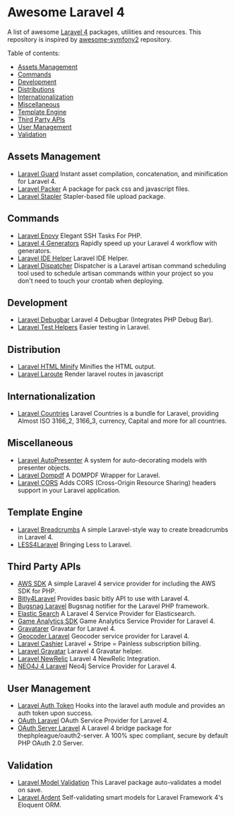 # Awesome Laravel 4
A list of awesome [Laravel 4](http://laravel.com) packages, utilities and resources. This repository is inspired by 
[awesome-symfony2](https://github.com/EmanueleMinotto/awesome-symfony2/) repository.

Table of contents:
* [Assets Management](#assets-management)
* [Commands](#commands)
* [Development](#development)
* [Distributions](#distributions)
* [Internationalization](#internationalization)
* [Miscellaneous](#miscellaneous)
* [Template Engine](#template-engine)
* [Third Party APIs](#third-party-apis)
* [User Management](#user-management)
* [Validation](#validation)

## Assets Management
* [Laravel Guard](https://github.com/JeffreyWay/Laravel-Guard) Instant asset compilation, concatenation, and minification for Laravel 4.
* [Laravel Packer](https://github.com/eusonlito/laravel-Packer) A package for pack css and javascript files.
* [Laravel Stapler](https://github.com/CodeSleeve/laravel-stapler) Stapler-based file upload package.


## Commands
* [Laravel Enovy](https://github.com/laravel/envoy) Elegant SSH Tasks For PHP.
* [Laravel 4 Generators](https://github.com/JeffreyWay/Laravel-4-Generators) Rapidly speed up your Laravel 4 workflow with generators.
* [Laravel IDE Helper](https://github.com/barryvdh/laravel-ide-helper) Laravel IDE Helper.
* [Laravel Dispatcher](https://github.com/indatus/dispatcher) Dispatcher is a Laravel artisan command scheduling tool used to schedule artisan commands within your project so you don't need to touch your crontab when deploying.


## Development
* [Laravel Debugbar](https://github.com/barryvdh/laravel-debugbar) Laravel 4 Debugbar (Integrates PHP Debug Bar).
* [Laravel Test Helpers](https://github.com/JeffreyWay/Laravel-Test-Helpers) Easier testing in Laravel.

## Distribution
* [Laravel HTML Minify](https://github.com/fitztrev/laravel-html-minify) Minifies the HTML output.
* [Laravel Laroute](https://github.com/aaronlord/laroute) Render laravel routes in javascript

## Internationalization
* [Laravel Countries](https://github.com/webpatser/laravel-countries) Laravel Countries is a bundle for Laravel, providing Almost ISO 3166_2, 3166_3, currency, Capital and more for all countries.

## Miscellaneous
* [Laravel AutoPresenter](https://github.com/ShawnMcCool/laravel-auto-presenter) A system for auto-decorating models with presenter objects.
* [Laravel Dompdf](https://github.com/barryvdh/laravel-dompdf) A DOMPDF Wrapper for Laravel.
* [Laravel CORS](https://github.com/barryvdh/laravel-cors) Adds CORS (Cross-Origin Resource Sharing) headers support in your Laravel application.

## Template Engine
* [Laravel Breadcrumbs](https://github.com/davejamesmiller/laravel-breadcrumbs) A simple Laravel-style way to create breadcrumbs in Laravel 4.
* [LESS4Laravel](https://github.com/jtgrimes/less4laravel) Bringing Less to Laravel.

## Third Party APIs
* [AWS SDK](https://github.com/aws/aws-sdk-php-laravel) A simple Laravel 4 service provider for including the AWS SDK for PHP.
* [Bitly4Laravel](https://github.com/jelovac/bitly4laravel) Provides basic bitly API to use with Laravel 4.
* [Bugsnag Laravel](https://github.com/bugsnag/bugsnag-laravel) Bugsnag notifier for the Laravel PHP framework.
* [Elastic Search](https://github.com/shift31/laravel-elasticsearch) A Laravel 4 Service Provider for Elasticsearch.
* [Game Analytics SDK](https://github.com/artdarek/ga-4-laravel) Game Analytics Service Provider for Laravel 4.
* [Gravatarer](https://github.com/artdarek/gravatarer) Gravatar for Laravel 4.
* [Geocoder Laravel](https://github.com/geocoder-php/GeocoderLaravel) Geocoder service provider for Laravel 4.
* [Laravel Cashier](https://github.com/laravel/cashier) Laravel + Stripe = Painless subscription billing.
* [Laravel Gravatar](https://github.com/thomaswelton/laravel-gravatar) Laravel 4 Gravatar helper.
* [Laravel NewRelic](https://github.com/In-Touch/laravel-newrelic) Laravel 4 NewRelic Integration.
* [NEO4J 4 Laravel](https://github.com/artdarek/neo4j-4-laravel) Neo4j Service Provider for Laravel 4.
 
## User Management
* [Laravel Auth Token](https://github.com/tappleby/laravel-auth-token) Hooks into the laravel auth module and provides an auth token upon success.
* [OAuth Laravel](https://github.com/artdarek/oauth-4-laravel) OAuth Service Provider for Laravel 4.
* [OAuth Server Laravel](https://github.com/lucadegasperi/oauth2-server-laravel) A Laravel 4 bridge package for thephpleague/oauth2-server. A 100% spec compliant, secure by default PHP OAuth 2.0 Server.

## Validation
* [Laravel Model Validation](https://github.com/JeffreyWay/Laravel-Model-Validation) This Laravel package auto-validates a model on save.
* [Laravel Ardent](https://github.com/laravelbook/ardent) Self-validating smart models for Laravel Framework 4's Eloquent ORM.

